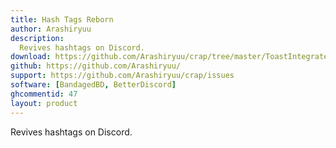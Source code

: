```yaml
---
title: Hash Tags Reborn
author: Arashiryuu
description:
  Revives hashtags on Discord.
download: https://github.com/Arashiryuu/crap/tree/master/ToastIntegrated/HashTagsReborn
github: https://github.com/Arashiryuu/
support: https://github.com/Arashiryuu/crap/issues
software: [BandagedBD, BetterDiscord]
ghcommentid: 47
layout: product
---
```

Revives hashtags on Discord.